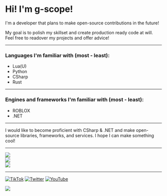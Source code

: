 # Hi! I'm g-scope!
I'm a developer that plans to make open-source contributions in the future!

My goal is to polish my skillset and create production ready code at will.
Feel free to readover my projects and offer advice!

---
### Languages I'm familiar with (most - least):
* Lua(U)
* Python
* CSharp
* Rust

---

### Engines and frameworks I'm familiar with (most - least):
* ROBLOX
* .NET
---

I would like to become proficient with CSharp & .NET and make open-source libraries, frameworks, and services.
I hope I can make something cool!

---

![](https://github-readme-stats.vercel.app/api?username=g-scope&theme=dark&hide_border=false&include_all_commits=false&count_private=true)<br/>
![](https://github-readme-streak-stats.herokuapp.com/?user=g-scope&theme=dark&hide_border=false)<br/>
![](https://github-readme-stats.vercel.app/api/top-langs/?username=g-scope&theme=dark&hide_border=false&include_all_commits=false&count_private=true&layout=compact)

---
[![TikTok](https://img.shields.io/badge/TikTok-%23000000.svg?logo=TikTok&logoColor=white)](https://tiktok.com/@globallyscoped) [![Twitter](https://img.shields.io/badge/Twitter-%231DA1F2.svg?logo=Twitter&logoColor=white)](https://twitter.com/globallyscoped) [![YouTube](https://img.shields.io/badge/YouTube-%23FF0000.svg?logo=YouTube&logoColor=white)](https://youtube.com/c/UCkRbM3KDxiYmKAUFbmalr0g) 

[![](https://visitcount.itsvg.in/api?id=g-scope&icon=8&color=0)](https://visitcount.itsvg.in)
